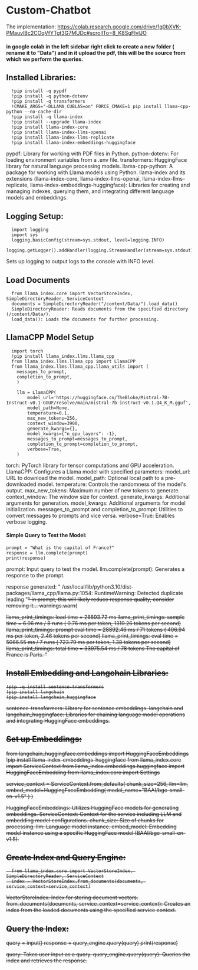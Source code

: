 # Custom-Chatbot

The implementation: 
https://colab.research.google.com/drive/1g0bXVK-PMauvlBc2COqVfYTgt3G7MUDc#scrollTo=8_K8SgFlvlJO


#### in google colab in the left sidebar  right click to create a new folder ( rename it to "Data")  and in it upload the pdf, this will be the source from which we  perform the  queries.
## Installed Libraries:
      !pip install -q pypdf
      !pip install -q python-dotenv
      !pip install -q transformers
      !CMAKE_ARGS="-DLLAMA_CUBLAS=on" FORCE_CMAKE=1 pip install llama-cpp-python --no-cache-dir
      !pip install -q llama-index
      !pip install --upgrade llama-index
      !pip install llama-index-core
      !pip install llama-index-llms-openai
      !pip install llama-index-llms-replicate
      !pip install llama-index-embeddings-huggingface

pypdf: Library for working with PDF files in Python.
python-dotenv: For loading environment variables from a .env file.
transformers: HuggingFace library for natural language processing models.
llama-cpp-python: A package for working with Llama models using Python.
llama-index and its extensions (llama-index-core, llama-index-llms-openai, llama-index-llms-replicate, llama-index-embeddings-huggingface): Libraries for creating and managing indexes, querying them, and integrating different language models and embeddings.

## Logging Setup:
      import logging
      import sys
      logging.basicConfig(stream=sys.stdout, level=logging.INFO)
      logging.getLogger().addHandler(logging.StreamHandler(stream=sys.stdout))

      
Sets up logging to output logs to the console with INFO level.

## Load Documents
      from llama_index.core import VectorStoreIndex, SimpleDirectoryReader, ServiceContext
      documents = SimpleDirectoryReader("/content/Data/").load_data()
      SimpleDirectoryReader: Reads documents from the specified directory (/content/Data/).
      load_data(): Loads the documents for further processing.
## LlamaCPP Model Setup 
      import torch
      !pip install llama_index.llms.llama_cpp
      from llama_index.llms.llama_cpp import LlamaCPP
      from llama_index.llms.llama_cpp.llama_utils import (
        messages_to_prompt,
        completion_to_prompt,
        )

        llm = LlamaCPP(
            model_url='https://huggingface.co/TheBloke/Mistral-7B-Instruct-v0.1-GGUF/resolve/main/mistral-7b-instruct-v0.1.Q4_K_M.gguf',
            model_path=None,
            temperature=0.1,
            max_new_tokens=256,
            context_window=3900,
            generate_kwargs={},
            model_kwargs={"n_gpu_layers": -1},
            messages_to_prompt=messages_to_prompt,
            completion_to_prompt=completion_to_prompt,
            verbose=True,
        )
torch: PyTorch library for tensor computations and GPU acceleration.
LlamaCPP: Configures a Llama model with specified parameters:
model_url: URL to download the model.
model_path: Optional local path to a pre-downloaded model.
temperature: Controls the randomness of the model's output.
max_new_tokens: Maximum number of new tokens to generate.
context_window: The window size for context.
generate_kwargs: Additional arguments for generation.
model_kwargs: Additional arguments for model initialization.
messages_to_prompt and completion_to_prompt: Utilities to convert messages to prompts and vice versa.
verbose=True: Enables verbose logging.

#### Simple Query to Test the Model:

    prompt = "What is the capital of France?"
    response = llm.complete(prompt)
    print(response)

    
prompt: Input query to test the model.
llm.complete(prompt): Generates a response to the prompt. 


response generated: 
  " /usr/local/lib/python3.10/dist-packages/llama_cpp/llama.py:1054: RuntimeWarning: Detected duplicate leading "<s>" in prompt, this will likely reduce response quality, consider removing it...
  warnings.warn(

llama_print_timings:        load time =   28893.72 ms
llama_print_timings:      sample time =       6.06 ms /     8 runs   (    0.76 ms per token,  1319.26 tokens per second)
llama_print_timings: prompt eval time =   28892.46 ms /    71 tokens (  406.94 ms per token,     2.46 tokens per second)
llama_print_timings:        eval time =    5066.55 ms /     7 runs   (  723.79 ms per token,     1.38 tokens per second)
llama_print_timings:       total time =   33975.54 ms /    78 tokens
 The capital of France is Paris. "



## Install Embedding and Langchain Libraries:


    !pip -q install sentence-transformers
    !pip install langchain
    !pip install langchain_huggingface

    
sentence-transformers: Library for sentence embeddings.
langchain and langchain_huggingface: Libraries for chaining language model operations and integrating HuggingFace embeddings.


## Set up Embeddings:
  from langchain_huggingface.embeddings import HuggingFaceEmbeddings
  !pip install llama-index-embeddings-huggingface
  from llama_index.core import ServiceContext
  from llama_index.embeddings.huggingface import HuggingFaceEmbedding
  from llama_index.core import Settings

  service_context = ServiceContext.from_defaults(
      chunk_size=256,
      llm=llm,
      embed_model=HuggingFaceEmbedding(
          model_name="BAAI/bge-small-en-v1.5"
      )
  )



HuggingFaceEmbeddings: Utilizes HuggingFace models for generating embeddings.
ServiceContext: Context for the service including LLM and embedding model configurations.
chunk_size: Size of chunks for processing.
llm: Language model instance.
embed_model: Embedding model instance using a specific HuggingFace model (BAAI/bge-small-en-v1.5).

## Create Index and Query Engine:


      from llama_index.core import VectorStoreIndex, SimpleDirectoryReader, ServiceContext
      index = VectorStoreIndex.from_documents(documents, service_context=service_context)

      
VectorStoreIndex: Index for storing document vectors.
from_documents(documents, service_context=service_context): Creates an index from the loaded documents using the specified service context.

## Query the Index:
query = input()
response = query_engine.query(query)
print(response)


query: Takes user input as a query.
query_engine.query(query): Queries the index and retrieves the response.







